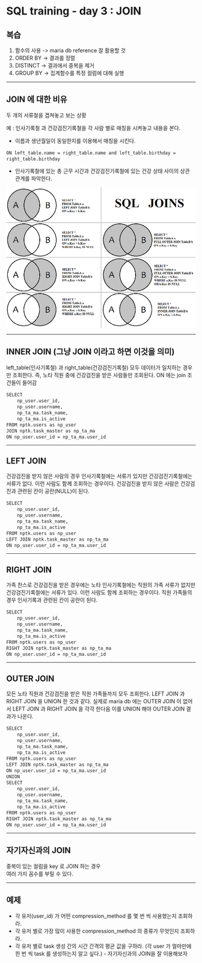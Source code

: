 # SQL training - day 3 : JOIN

## 복습
1. 함수의 사용 -> maria db reference 잘 활용할 것
2. ORDER BY -> 결과를 정렬
3. DISTINCT -> 결과에서 중복을 제거
4. GROUP BY -> 집계함수를 특정 컬럼에 대해 실행

***

## JOIN 에 대한 비유
두 개의 서류철을 겹쳐놓고 보는 상황   

예 : 인사기록철 과 건강검진기록철을 각 사람 별로 매칭을 시켜놓고 내용을 본다.   
* 이름과 생년월일이 동일한지를 이용해서 매칭을 시킨다.
```
ON left_table.name = right_table.name and left_table.birthday = right_table.birthday
```
* 인사기록철에 있는 총 근무 시간과 건강검진기록철에 있는 건강 상태 사이의 상관 관계를 파악한다.
  
![join](hhRDO4d.png)

***
## INNER JOIN (그냥 JOIN 이라고 하면 이것을 의미)
left_table(인사기록철) 과 right_table(건강검진기록철) 모두 데이터가 일치하는 경우만 조회한다. 즉, 노타 직원 중에 건강검진을 받은 사람들만 조회된다.
ON 에는 join 조건들이 들어감
```
SELECT
    np_user.user_id,
    np_user.username,
    np_ta_ma.task_name,
    np_ta_ma.is_active
FROM nptk.users as np_user
JOIN nptk.task_master as np_ta_ma
ON np_user.user_id = np_ta_ma.user_id 
```
***
## LEFT JOIN 
건강검진을 받지 않은 사람의 경우 인사기록철에는 서류가 있지만 건강검진기록철에는 서류가 없다.
이런 사람도 함께 조회하는 경우이다. 건강검진을 받지 않은 사람은 건강검진과 관련된 칸이 공란(NULL)이 된다.
```
SELECT
    np_user.user_id,
    np_user.username,
    np_ta_ma.task_name,
    np_ta_ma.is_active
FROM nptk.users as np_user
LEFT JOIN nptk.task_master as np_ta_ma
ON np_user.user_id = np_ta_ma.user_id 
```
***
## RIGHT JOIN
가족 찬스로 건강검진을 받은 경우에는 노타 인사기록철에는 직원의 가족 서류가 없지만 건강검진기록철에는 서류가 있다.
이런 사람도 함께 조회하는 경우이다. 직원 가족들의 경우 인사기록과 관련된 칸이 공란이 된다.

```
SELECT
    np_user.user_id,
    np_user.username,
    np_ta_ma.task_name,
    np_ta_ma.is_active
FROM nptk.users as np_user
RIGHT JOIN nptk.task_master as np_ta_ma
ON np_user.user_id = np_ta_ma.user_id 
```
***
## OUTER JOIN
모든 노타 직원과 건강검진을 받은 직원 가족들까지 모두 조회한다. LEFT JOIN 과 RIGHT JOIN 을 UNION 한 것과 같다. 실제로 maria db 에는 OUTER JOIN 이 없어서 LEFT JOIN 과 RIGHT JOIN 을 각각 한다음 이를 UNION 해야 OUTER JOIN 결과가 나온다.
```
SELECT
    np_user.user_id,
    np_user.username,
    np_ta_ma.task_name,
    np_ta_ma.is_active
FROM nptk.users as np_user
LEFT JOIN nptk.task_master as np_ta_ma
ON np_user.user_id = np_ta_ma.user_id
UNION
SELECT
    np_user.user_id,
    np_user.username,
    np_ta_ma.task_name,
    np_ta_ma.is_active
FROM nptk.users as np_user
RIGHT JOIN nptk.task_master as np_ta_ma
ON np_user.user_id = np_ta_ma.user_id 
```
***
## 자기자신과의 JOIN
중복이 있는 컬럼을 key 로 JOIN 하는 경우   
여러 가지 꼼수를 부릴 수 있다.   


***
## 예제
* 각 유저(user_id) 가 어떤 compression_method 를 몇 번 씩 사용했는지 조회하라.
* 각 유저 별로 가장 많이 사용한 compression_method 의 종류가 무엇인지 조회하라.
* 각 유저 별로 task 생성 간의 시간 간격의 평균 값을 구하라. (각 user 가 얼마만에 한 번 씩 task 를 생성하는지 알고 싶다.) - 자기자신과의 JOIN을 잘 이용해보자
  
